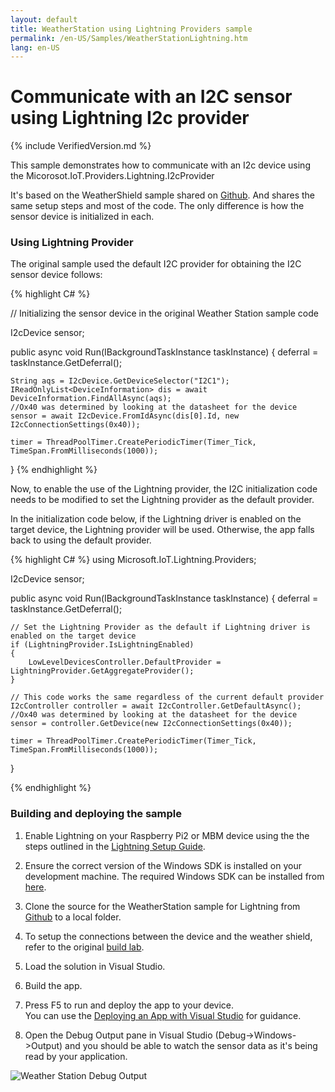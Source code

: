 ```yaml
---
layout: default
title: WeatherStation using Lightning Providers sample
permalink: /en-US/Samples/WeatherStationLightning.htm
lang: en-US
---
```


# Communicate with an I2C sensor using Lightning I2c provider

{% include VerifiedVersion.md %}

This sample demonstrates how to communicate with an I2c device using the Micorosot.IoT.Providers.Lightning.I2cProvider

It's based on the WeatherShield sample shared on [Github](https://github.com/ms-iot/samples/tree/develop/WeatherStation/CS/WeatherStation). And shares the same setup steps and most of the code. The only difference is how the sensor device is initialized in each.

### Using Lightning Provider

The original sample used the default I2C provider for obtaining the I2C sensor device follows:

{% highlight C# %}

// Initializing the sensor device in the original Weather Station sample code

I2cDevice sensor;

public async void Run(IBackgroundTaskInstance taskInstance)
{
    deferral = taskInstance.GetDeferral();

    String aqs = I2cDevice.GetDeviceSelector("I2C1");
    IReadOnlyList<DeviceInformation> dis = await DeviceInformation.FindAllAsync(aqs);
    //Ox40 was determined by looking at the datasheet for the device
    sensor = await I2cDevice.FromIdAsync(dis[0].Id, new I2cConnectionSettings(0x40));

    timer = ThreadPoolTimer.CreatePeriodicTimer(Timer_Tick, TimeSpan.FromMilliseconds(1000));
}
{% endhighlight %}

Now, to enable the use of the Lightning provider, the I2C initialization code needs to be modified to set the Lightning provider as the default provider.

In the initialization code below, if the Lightning driver is enabled on the target device, the Lightning provider will be used. Otherwise, the app falls back to using the default provider.

{% highlight C# %}
using Microsoft.IoT.Lightning.Providers;

I2cDevice sensor;

public async void Run(IBackgroundTaskInstance taskInstance)
{
    deferral = taskInstance.GetDeferral();

    // Set the Lightning Provider as the default if Lightning driver is enabled on the target device
    if (LightningProvider.IsLightningEnabled)
    {
        LowLevelDevicesController.DefaultProvider = LightningProvider.GetAggregateProvider();
    }

    // This code works the same regardless of the current default provider
    I2cController controller = await I2cController.GetDefaultAsync();
    //Ox40 was determined by looking at the datasheet for the device
    sensor = controller.GetDevice(new I2cConnectionSettings(0x40));

    timer = ThreadPoolTimer.CreatePeriodicTimer(Timer_Tick, TimeSpan.FromMilliseconds(1000));
}

{% endhighlight %}

### Building and deploying the sample

1. Enable Lightning on your Raspberry Pi2 or MBM device using the the steps outlined in the [Lightning Setup Guide]({{site.baseurl}}/{{page.lang}}/win10/LightningSetup.htm).

1. Ensure the correct version of the Windows SDK is installed on your development machine. The required Windows SDK can be installed from [here](https://dev.windows.com/en-us/downloads/windows-10-developer-preview).

1. Clone the source for the WeatherStation sample for Lightning from [Github](https://github.com/ms-iot/BusProviders/tree/develop/Microsoft.IoT.Lightning.Providers) to a local folder.

1. To setup the connections between the device and the weather shield, refer to the original [build lab](https://www.hackster.io/windowsiot/build-hands-on-lab-iot-weather-station-using-windows-10).

1. Load the solution in Visual Studio.

1. Build the app.

1. Press F5 to run and deploy the app to your device.<br/>
   You can use the [Deploying an App with Visual Studio]({{site.baseurl}}/{{page.lang}}/win10/AppDeployment.htm) for guidance.

1. Open the Debug Output pane in Visual Studio (Debug->Windows->Output) and you should be able to watch the sensor data as it's being read by your application.

![Weather Station Debug Output]({{site.baseurl}}/Resources/images/Lightning/WeatherStationDebug.png)
